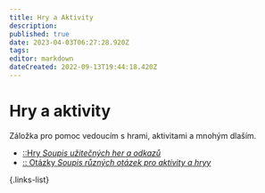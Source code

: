 ```yaml
---
title: Hry a Aktivity
description: 
published: true
date: 2023-04-03T06:27:28.920Z
tags: 
editor: markdown
dateCreated: 2022-09-13T19:44:18.420Z
---
```


# Hry a aktivity

Záložka pro pomoc vedoucím s hrami, aktivitami a mnohým dlaším.

- [::Hry *Soupis užitečných her a odkazů*](Hry)
- [:: Otázky *Soupis různých otázek pro aktivity a hryy*](otazky)

{.links-list}

